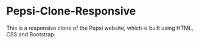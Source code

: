 # Pepsi-Clone-Responsive
This is a responsive clone of the Pepsi website, which is built using HTML, CSS and Bootstrap.
